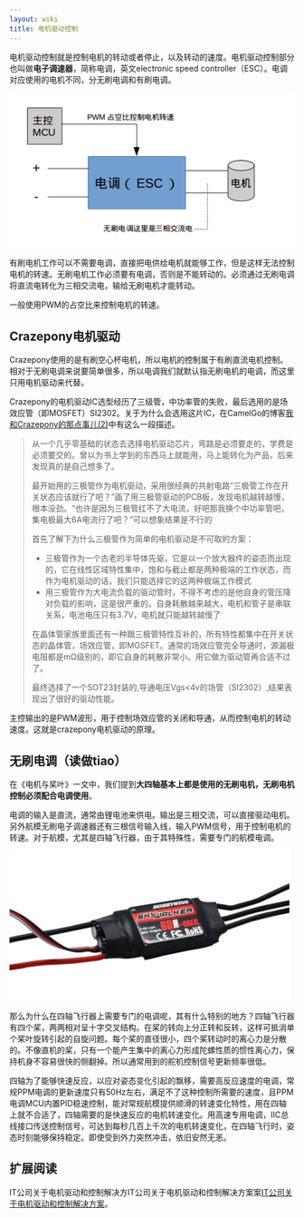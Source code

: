 ```yaml
---
layout: wiki
title: 电机驱动控制
---
```


电机驱动控制就是控制电机的转动或者停止，以及转动的速度。电机驱动控制部分也叫做**电子调速器**，简称电调，英文electronic speed controller（ESC）。电调对应使用的电机不同，分无刷电调和有刷电调。

![](/assets/img/esc.png)

有刷电机工作可以不需要电调，直接把电供给电机就能够工作，但是这样无法控制电机的转速。无刷电机工作必须要有电调，否则是不能转动的。必须通过无刷电调将直流电转化为三相交流电，输给无刷电机才能转动。

一般使用PWM的占空比来控制电机的转速。

## Crazepony电机驱动
Crazepony使用的是有刷空心杯电机，所以电机的控制属于有刷直流电机控制。相对于无刷电调来说要简单很多，所以电调我们就默认指无刷电机的电调，而这里只用电机驱动来代替。

Crazepony的电机驱动IC选型经历了三级管，中功率管的失败，最后选用的是场效应管（即MOSFET）SI2302。关于为什么会选用这片IC，在CamelGo的博客[我和Crazepony的那点事儿(2)](http://www.crazepony.com/2014/05/29/story-with-crazepony-2.html)中有这么一段描述。

>从一个几乎零基础的状态去选择电机驱动芯片，弯路是必须要走的，学费是必须要交的。曾以为书上学到的东西马上就能用，马上能转化为产品，后来发现真的是自己想多了。
>
>最开始用的三极管作为电机驱动，采用很经典的共射电路“三极管工作在开关状态应该就行了吧？”画了用三极管驱动的PCB板，发现电机越转越慢，根本没劲。“也许是因为三极管扛不了大电流，好吧那我换个中功率管吧，集电极最大6A电流行了吧？”可以想象结果是不行的
>
>首先了解下为什么三极管作为简单的电机驱动是不可取的方案：
>
>* 三极管作为一个古老的半导体先驱，它是以一个放大器件的姿态而出现的，它在线性区域特性集中，饱和与截止都是两种极端的工作状态，而作为电机驱动的话，我们只能选择它的这两种极端工作模式
>* 用三极管作为大电流负载的驱动管时，不得不考虑的是他自身的管压降对负载的影响，这是很严重的。自身耗散越来越大，电机和管子是串联关系，电池电压只有3.7V，电机就只能越转越慢了
>
>在晶体管家族里面还有一种跟三极管特性互补的，所有特性都集中在开关状态的晶体管，场效应管，即MOSFET。通常的场效应管完全导通时，源漏极电阻都是mΩ级别的，即它自身的耗散非常小。用它做为驱动管再合适不过了。
>
>最终选择了一个SOT23封装的,导通电压Vgs<4v的场管（SI2302）,结果表现出了很好的驱动性能。

主控输出的是PWM波形，用于控制场效应管的关闭和导通，从而控制电机的转动速度。这就是crazepony电机驱动的原理。

## 无刷电调（读做tiao）

在《电机与桨叶》一文中，我们提到**大四轴基本上都是使用的无刷电机，无刷电机控制必须配合电调使用**。

电调的输入是直流，通常由锂电池来供电。输出是三相交流，可以直接驱动电机。另外航模无刷电子调速器还有三根信号输入线，输入PWM信号，用于控制电机的转速。对于航模，尤其是四轴飞行器，由于其特殊性，需要专门的航模电调。

![](/assets/img/esc.jpg)

那么为什么在四轴飞行器上需要专门的电调呢，其有什么特别的地方？四轴飞行器有四个桨，两两相对呈十字交叉结构。在桨的转向上分正转和反转，这样可抵消单个桨叶旋转引起的自旋问题。每个桨的直径很小，四个桨转动时的离心力是分散的。不像直机的桨，只有一个能产生集中的离心力形成陀螺性质的惯性离心力，保持机身不容易很快的侧翻掉。所以通常用到的舵机控制信号更新频率很低。

四轴为了能够快速反应，以应对姿态变化引起的飘移，需要高反应速度的电调，常规PPM电调的更新速度只有50Hz左右，满足不了这种控制所需要的速度，且PPM电调MCU内置PID稳速控制，能对常规航模提供顺滑的转速变化特性，用在四轴上就不合适了，四轴需要的是快速反应的电机转速变化。用高速专用电调，IIC总线接口传送控制信号，可达到每秒几百上千次的电机转速变化，在四轴飞行时，姿态时刻能够保持稳定。即使受到外力突然冲击，依旧安然无恙。

## 扩展阅读

IT公司关于电机驱动和控制解决方IT公司关于电机驱动和控制解决方案案[IT公司关于电机驱动和控制解决方案](http://www.ti.com.cn/ww/motor_drive_and_control_solutions/index.htm)。

